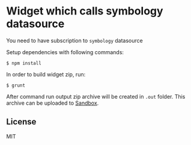 # Widget which calls symbology datasource

You need to have subscription to `symbology` datasource

Setup dependencies with following commands:

```
$ npm install
```

In order to build widget zip, run:

```
$ grunt 
```

After command run output zip archive will be created in `.out` folder. This archive can be uploaded to [Sandbox](https://www.appsngen.com/product/my/applications/list).

## License

MIT